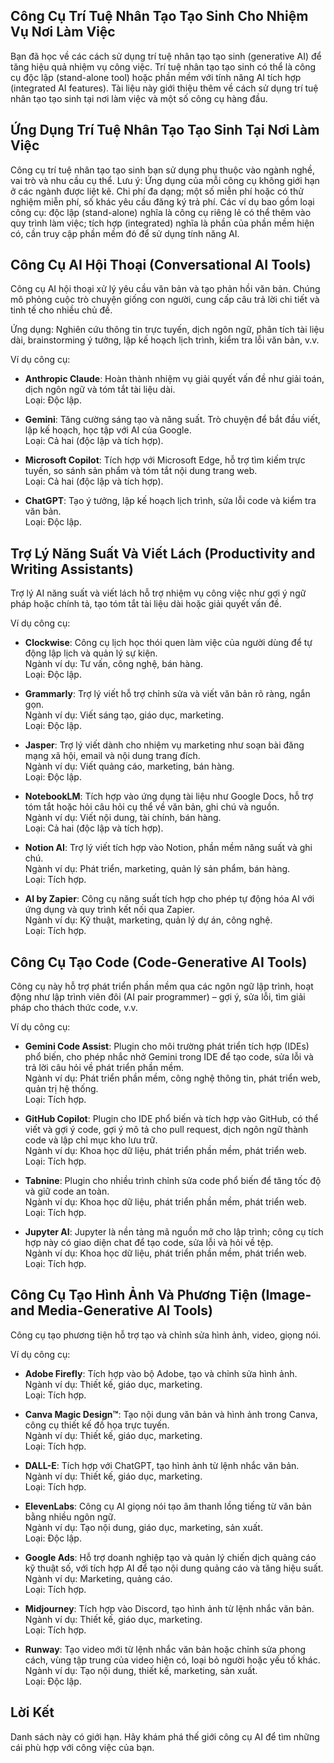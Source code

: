 ## Công Cụ Trí Tuệ Nhân Tạo Tạo Sinh Cho Nhiệm Vụ Nơi Làm Việc

Bạn đã học về các cách sử dụng trí tuệ nhân tạo tạo sinh (generative AI) để tăng hiệu quả nhiệm vụ công việc. Trí tuệ nhân tạo tạo sinh có thể là công cụ độc lập (stand-alone tool) hoặc phần mềm với tính năng AI tích hợp (integrated AI features). Tài liệu này giới thiệu thêm về cách sử dụng trí tuệ nhân tạo tạo sinh tại nơi làm việc và một số công cụ hàng đầu.

## Ứng Dụng Trí Tuệ Nhân Tạo Tạo Sinh Tại Nơi Làm Việc

Công cụ trí tuệ nhân tạo tạo sinh bạn sử dụng phụ thuộc vào ngành nghề, vai trò và nhu cầu cụ thể. Lưu ý: Ứng dụng của mỗi công cụ không giới hạn ở các ngành được liệt kê. Chi phí đa dạng; một số miễn phí hoặc có thử nghiệm miễn phí, số khác yêu cầu đăng ký trả phí. Các ví dụ bao gồm loại công cụ: độc lập (stand-alone) nghĩa là công cụ riêng lẻ có thể thêm vào quy trình làm việc; tích hợp (integrated) nghĩa là phần của phần mềm hiện có, cần truy cập phần mềm đó để sử dụng tính năng AI.

## Công Cụ AI Hội Thoại (Conversational AI Tools)

Công cụ AI hội thoại xử lý yêu cầu văn bản và tạo phản hồi văn bản. Chúng mô phỏng cuộc trò chuyện giống con người, cung cấp câu trả lời chi tiết và tinh tế cho nhiều chủ đề.

Ứng dụng: Nghiên cứu thông tin trực tuyến, dịch ngôn ngữ, phân tích tài liệu dài, brainstorming ý tưởng, lập kế hoạch lịch trình, kiểm tra lỗi văn bản, v.v.

Ví dụ công cụ:

- **Anthropic Claude**: Hoàn thành nhiệm vụ giải quyết vấn đề như giải toán, dịch ngôn ngữ và tóm tắt tài liệu dài.  
    Loại: Độc lập.
    
- **Gemini**: Tăng cường sáng tạo và năng suất. Trò chuyện để bắt đầu viết, lập kế hoạch, học tập với AI của Google.  
    Loại: Cả hai (độc lập và tích hợp).
    
- **Microsoft Copilot**: Tích hợp với Microsoft Edge, hỗ trợ tìm kiếm trực tuyến, so sánh sản phẩm và tóm tắt nội dung trang web.  
    Loại: Cả hai (độc lập và tích hợp).
    
- **ChatGPT**: Tạo ý tưởng, lập kế hoạch lịch trình, sửa lỗi code và kiểm tra văn bản.  
    Loại: Độc lập.
    

## Trợ Lý Năng Suất Và Viết Lách (Productivity and Writing Assistants)

Trợ lý AI năng suất và viết lách hỗ trợ nhiệm vụ công việc như gợi ý ngữ pháp hoặc chính tả, tạo tóm tắt tài liệu dài hoặc giải quyết vấn đề.

Ví dụ công cụ:

- **Clockwise**: Công cụ lịch học thói quen làm việc của người dùng để tự động lập lịch và quản lý sự kiện.  
    Ngành ví dụ: Tư vấn, công nghệ, bán hàng.  
    Loại: Độc lập.
    
- **Grammarly**: Trợ lý viết hỗ trợ chỉnh sửa và viết văn bản rõ ràng, ngắn gọn.  
    Ngành ví dụ: Viết sáng tạo, giáo dục, marketing.  
    Loại: Độc lập.
    
- **Jasper**: Trợ lý viết dành cho nhiệm vụ marketing như soạn bài đăng mạng xã hội, email và nội dung trang đích.  
    Ngành ví dụ: Viết quảng cáo, marketing, bán hàng.  
    Loại: Độc lập.
    
- **NotebookLM**: Tích hợp vào ứng dụng tài liệu như Google Docs, hỗ trợ tóm tắt hoặc hỏi câu hỏi cụ thể về văn bản, ghi chú và nguồn.  
    Ngành ví dụ: Viết nội dung, tài chính, bán hàng.  
    Loại: Cả hai (độc lập và tích hợp).
    
- **Notion AI**: Trợ lý viết tích hợp vào Notion, phần mềm năng suất và ghi chú.  
    Ngành ví dụ: Phát triển, marketing, quản lý sản phẩm, bán hàng.  
    Loại: Tích hợp.
    
- **AI by Zapier**: Công cụ năng suất tích hợp cho phép tự động hóa AI với ứng dụng và quy trình kết nối qua Zapier.  
    Ngành ví dụ: Kỹ thuật, marketing, quản lý dự án, công nghệ.  
    Loại: Tích hợp.
    

## Công Cụ Tạo Code (Code-Generative AI Tools)

Công cụ này hỗ trợ phát triển phần mềm qua các ngôn ngữ lập trình, hoạt động như lập trình viên đôi (AI pair programmer) – gợi ý, sửa lỗi, tìm giải pháp cho thách thức code, v.v.

Ví dụ công cụ:

- **Gemini Code Assist**: Plugin cho môi trường phát triển tích hợp (IDEs) phổ biến, cho phép nhắc nhở Gemini trong IDE để tạo code, sửa lỗi và trả lời câu hỏi về phát triển phần mềm.  
    Ngành ví dụ: Phát triển phần mềm, công nghệ thông tin, phát triển web, quản trị hệ thống.  
    Loại: Tích hợp.
    
- **GitHub Copilot**: Plugin cho IDE phổ biến và tích hợp vào GitHub, có thể viết và gợi ý code, gợi ý mô tả cho pull request, dịch ngôn ngữ thành code và lập chỉ mục kho lưu trữ.  
    Ngành ví dụ: Khoa học dữ liệu, phát triển phần mềm, phát triển web.  
    Loại: Tích hợp.
    
- **Tabnine**: Plugin cho nhiều trình chỉnh sửa code phổ biến để tăng tốc độ và giữ code an toàn.  
    Ngành ví dụ: Khoa học dữ liệu, phát triển phần mềm, phát triển web.  
    Loại: Tích hợp.
    
- **Jupyter AI**: Jupyter là nền tảng mã nguồn mở cho lập trình; công cụ tích hợp này có giao diện chat để tạo code, sửa lỗi và hỏi về tệp.  
    Ngành ví dụ: Khoa học dữ liệu, phát triển phần mềm, phát triển web.  
    Loại: Tích hợp.
    

## Công Cụ Tạo Hình Ảnh Và Phương Tiện (Image- and Media-Generative AI Tools)

Công cụ tạo phương tiện hỗ trợ tạo và chỉnh sửa hình ảnh, video, giọng nói.

Ví dụ công cụ:

- **Adobe Firefly**: Tích hợp vào bộ Adobe, tạo và chỉnh sửa hình ảnh.  
    Ngành ví dụ: Thiết kế, giáo dục, marketing.  
    Loại: Tích hợp.
    
- **Canva Magic Design™**: Tạo nội dung văn bản và hình ảnh trong Canva, công cụ thiết kế đồ họa trực tuyến.  
    Ngành ví dụ: Thiết kế, giáo dục, marketing.  
    Loại: Tích hợp.
    
- **DALL-E**: Tích hợp với ChatGPT, tạo hình ảnh từ lệnh nhắc văn bản.  
    Ngành ví dụ: Thiết kế, giáo dục, marketing.  
    Loại: Tích hợp.
    
- **ElevenLabs**: Công cụ AI giọng nói tạo âm thanh lồng tiếng từ văn bản bằng nhiều ngôn ngữ.  
    Ngành ví dụ: Tạo nội dung, giáo dục, marketing, sản xuất.  
    Loại: Độc lập.
    
- **Google Ads**: Hỗ trợ doanh nghiệp tạo và quản lý chiến dịch quảng cáo kỹ thuật số, với tích hợp AI để tạo nội dung quảng cáo và tăng hiệu suất.  
    Ngành ví dụ: Marketing, quảng cáo.  
    Loại: Tích hợp.
    
- **Midjourney**: Tích hợp vào Discord, tạo hình ảnh từ lệnh nhắc văn bản.  
    Ngành ví dụ: Thiết kế, giáo dục, marketing.  
    Loại: Tích hợp.
    
- **Runway**: Tạo video mới từ lệnh nhắc văn bản hoặc chỉnh sửa phong cách, vùng tập trung của video hiện có, loại bỏ người hoặc yếu tố khác.  
    Ngành ví dụ: Tạo nội dung, thiết kế, marketing, sản xuất.  
    Loại: Độc lập.
    

## Lời Kết

Danh sách này có giới hạn. Hãy khám phá thế giới công cụ AI để tìm những cái phù hợp với công việc của bạn.
